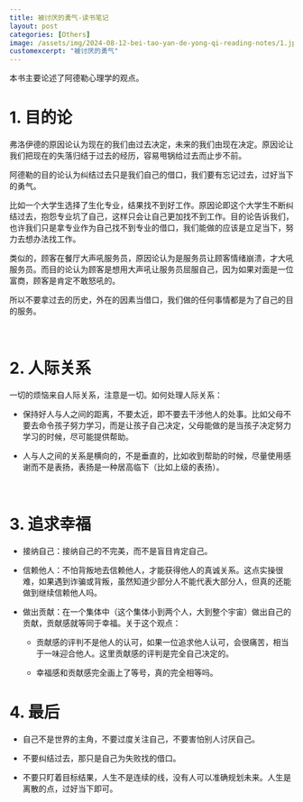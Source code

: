 ```yaml
---
title: 被讨厌的勇气-读书笔记
layout: post
categories: [Others]
image: /assets/img/2024-08-12-bei-tao-yan-de-yong-qi-reading-notes/1.jpg
customexcerpt: "被讨厌的勇气"
---
```


本书主要论述了阿德勒心理学的观点。

# 1. 目的论

弗洛伊德的原因论认为现在的我们由过去决定，未来的我们由现在决定。原因论让我们把现在的失落归结于过去的经历，容易甩锅给过去而止步不前。

阿德勒的目的论认为纠结过去只是我们自己的借口，我们要有忘记过去，过好当下的勇气。

比如一个大学生选择了生化专业，结果找不到好工作。原因论即这个大学生不断纠结过去，抱怨专业坑了自己，这样只会让自己更加找不到工作。目的论告诉我们，也许我们只是拿专业作为自己找不到专业的借口，我们能做的应该是立足当下，努力去想办法找工作。

类似的，顾客在餐厅大声吼服务员，原因论认为是服务员让顾客情绪崩溃，才大吼服务员。而目的论认为顾客是想用大声吼让服务员屈服自己，因为如果对面是一位富商，顾客是肯定不敢怒吼的。

所以不要拿过去的历史，外在的因素当借口，我们做的任何事情都是为了自己的目的服务。

<br>

# 2. 人际关系

一切的烦恼来自人际关系，注意是一切。如何处理人际关系：

- 保持好人与人之间的距离，不要太近，即不要去干涉他人的处事。比如父母不要去命令孩子努力学习，而是让孩子自己决定，父母能做的是当孩子决定努力学习的时候，尽可能提供帮助。

- 人与人之间的关系是横向的，不是垂直的，比如收到帮助的时候，尽量使用感谢而不是表扬，表扬是一种居高临下（比如上级的表扬）。

<br>

# 3. 追求幸福

- 接纳自己：接纳自己的不完美，而不是盲目肯定自己。

- 信赖他人：不怕背叛地去信赖他人，才能获得他人的真诚关系。这点实操很难，如果遇到诈骗或背叛，虽然知道少部分人不能代表大部分人，但真的还能做到继续信赖他人吗。

- 做出贡献：在一个集体中（这个集体小到两个人，大到整个宇宙）做出自己的贡献，贡献感就等同于幸福。关于这个观点：
  
  - 贡献感的评判不是他人的认可，如果一位追求他人认可，会很痛苦，相当于一味迎合他人。这里贡献感的评判是完全自己决定的。
  
  - 幸福感和贡献感完全画上了等号，真的完全相等吗。

# 4. 最后

- 自己不是世界的主角，不要过度关注自己，不要害怕别人讨厌自己。

- 不要纠结过去，那只是自己为失败找的借口。

- 不要只盯着目标结果，人生不是连续的线，没有人可以准确规划未来。人生是离散的点，过好当下即可。




















